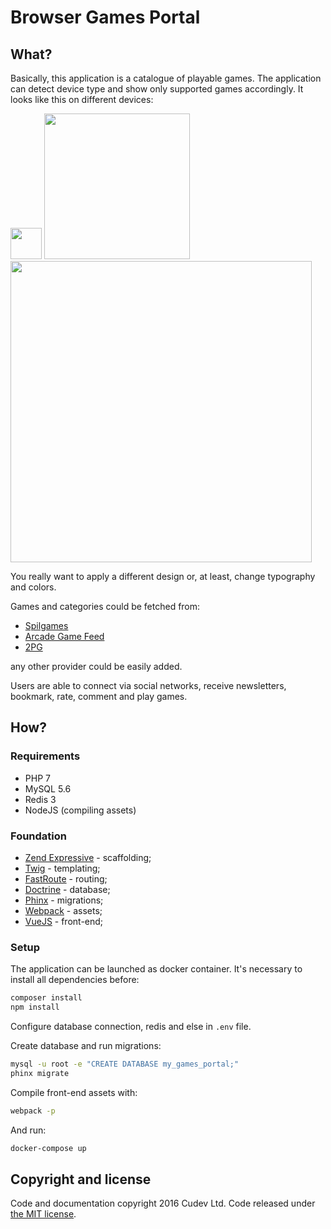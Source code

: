 # Browser Games Portal

## What?
Basically, this application is a catalogue of playable games. The application can detect device type and show only supported games accordingly.
It looks like this on different devices:

<a href="https://cloud.githubusercontent.com/assets/10897933/17218759/a4cb5246-54f1-11e6-9a7f-202e42a5ff76.jpg"><img src="https://cloud.githubusercontent.com/assets/10897933/17218759/a4cb5246-54f1-11e6-9a7f-202e42a5ff76.jpg" width="50"></img></a>
<a href="https://cloud.githubusercontent.com/assets/10897933/17218760/a4cbf1ce-54f1-11e6-9428-36117df38d6d.jpg"><img src="https://cloud.githubusercontent.com/assets/10897933/17218760/a4cbf1ce-54f1-11e6-9428-36117df38d6d.jpg" width="233"></img></a>
<a href="https://cloud.githubusercontent.com/assets/10897933/17218761/a4cc219e-54f1-11e6-9967-185a0d186b82.jpg"><img src="https://cloud.githubusercontent.com/assets/10897933/17218761/a4cc219e-54f1-11e6-9967-185a0d186b82.jpg" width="482"></img></a>

You really want to apply a different design or, at least, change typography and colors.

Games and categories could be fetched from:
- [Spilgames](http://www.spilgames.com/)
- [Arcade Game Feed](http://arcadegamefeed.com/)
- [2PG](http://www.2pg.com/)

any other provider could be easily added.

Users are able to connect via social networks, receive newsletters, bookmark, rate, comment and play games.

## How?

### Requirements
- PHP 7
- MySQL 5.6
- Redis 3
- NodeJS (compiling assets)

### Foundation
- [Zend Expressive](https://github.com/zendframework/zend-expressive) - scaffolding;
- [Twig](https://github.com/twigphp/Twig) - templating;
- [FastRoute](https://github.com/nikic/FastRoute) - routing;
- [Doctrine](https://github.com/doctrine/doctrine2) - database;
- [Phinx](https://github.com/robmorgan/phinx) - migrations;
- [Webpack](https://github.com/webpack/webpack) - assets;
- [VueJS](https://github.com/vuejs/vue) - front-end;

### Setup
The application can be launched as docker container. It's necessary to install all dependencies before:
```bash
composer install
npm install
```

Configure database connection, redis and else in `.env` file.

Create database and run migrations:
```bash
mysql -u root -e "CREATE DATABASE my_games_portal;"
phinx migrate
```

Compile front-end assets with:
```bash
webpack -p
```

And run:
```bash
docker-compose up
```

## Copyright and license
Code and documentation copyright 2016 Cudev Ltd. Code released under [the MIT license](https://github.com/cudev/browser-games-portal/blob/master/LICENSE).
